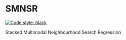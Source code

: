 # SMNSR
[![Code style: black](https://img.shields.io/badge/code%20style-black-000000.svg)](https://github.com/psf/black)

Stacked Multimodal Neighbourhood Search Regression
